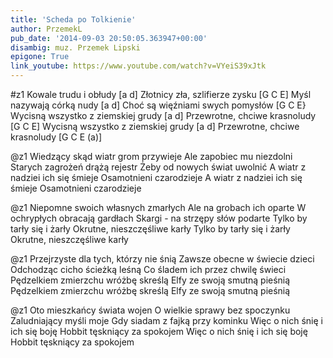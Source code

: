 ```yaml
---
title: 'Scheda po Tolkienie'
author: PrzemekL
pub_date: '2014-09-03 20:50:05.363947+00:00'
disambig: muz. Przemek Lipski
epigone: True
link_youtube: https://www.youtube.com/watch?v=VYeiS39xJtk
---
```


#z1
Kowale trudu i obłudy [a d]
Złotnicy zła, szlifierze zysku [G C E]
Myśl nazywają córką nudy [a d]
Choć są więźniami swych pomysłów [G C E}
Wycisną wszystko z ziemskiej grudy [a d]
Przewrotne, chciwe krasnoludy [G C E]
Wycisną wszystko z ziemskiej grudy [a d]
Przewrotne, chciwe krasnoludy [G C E (a)]

@z1
Wiedzący skąd wiatr grom przywieje
Ale zapobiec mu niezdolni
Starych zagrożeń drążą rejestr
Żeby od nowych świat uwolnić
A wiatr z nadziei ich się śmieje
Osamotnieni czarodzieje
A wiatr z nadziei ich się śmieje
Osamotnieni czarodzieje

@z1
Niepomne swoich własnych zmarłych
Ale na grobach ich oparte
W ochrypłych obracają gardłach
Skargi - na strzępy słów podarte
Tylko by tarły się i żarły
Okrutne, nieszczęśliwe karły
Tylko by tarły się i żarły
Okrutne, nieszczęśliwe karły

@z1
Przejrzyste dla tych, którzy nie śnią
Zawsze obecne w świecie dzieci
Odchodząc cicho ścieżką leśną
Co śladem ich przez chwilę świeci
Pędzelkiem zmierzchu wróżbę skreślą
Elfy ze swoją smutną pieśnią
Pędzelkiem zmierzchu wróżbę skreślą
Elfy ze swoją smutną pieśnią

@z1
Oto mieszkańcy świata wojen
O wielkie sprawy bez spoczynku
Zaludniający myśli moje
Gdy siadam z fajką przy kominku
Więc o nich śnię i ich się boję
Hobbit tęskniący za spokojem 
Więc o nich śnię i ich się boję
Hobbit tęskniący za spokojem
